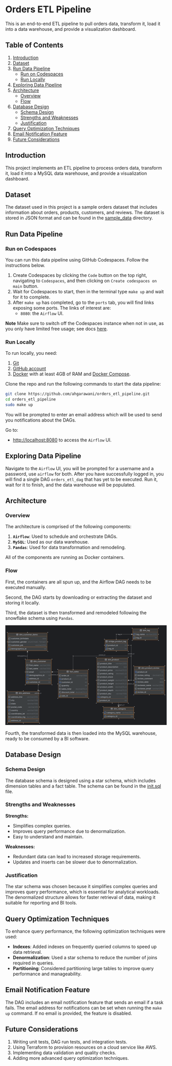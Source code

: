 # Orders ETL Pipeline

This is an end-to-end ETL pipeline to pull orders data, transform it, load it into a data warehouse, and provide a visualization dashboard.

## Table of Contents

1. [Introduction](#introduction)
2. [Dataset](#dataset)
3. [Run Data Pipeline](#run-data-pipeline)
   - [Run on Codespaces](#run-on-codespaces)
   - [Run Locally](#run-locally)
4. [Exploring Data Pipeline](#exploring-data-pipeline)
5. [Architecture](#architecture)
   - [Overview](#overview)
   - [Flow](#flow)
6. [Database Design](#database-design)
   - [Schema Design](#schema-design)
   - [Strengths and Weaknesses](#strengths-and-weaknesses)
   - [Justification](#justification)
7. [Query Optimization Techniques](#query-optimization-techniques)
8. [Email Notification Feature](#email-notification-feature)
9. [Future Considerations](#future-considerations)

## Introduction

This project implements an ETL pipeline to process orders data, transform it, load it into a MySQL data warehouse, and provide a visualization dashboard.

## Dataset

The dataset used in this project is a sample orders dataset that includes information about orders, products, customers, and reviews. The dataset is stored in JSON format and can be found in the [sample_data](./sample_data/dataset.json) directory.

## Run Data Pipeline

### Run on Codespaces

You can run this data pipeline using GitHub Codespaces. Follow the instructions below.

1. Create Codespaces by clicking the `Code` button on the top right, navigating to `Codespaces`, and then clicking on `Create codespaces on main` button.
2. Wait for Codespaces to start, then in the terminal type `make up` and wait for it to complete.
3. After `make up` has completed, go to the `ports` tab, you will find links exposing some ports. The links of interest are:
   - `8080`: the `Airflow` UI.

**Note** Make sure to switch off the Codespaces instance when not in use, as you only have limited free usage; see docs [here](https://github.com/features/codespaces#pricing).

### Run Locally

To run locally, you need:

1. [Git](https://git-scm.com/book/en/v2/Getting-Started-Installing-Git)
2. [GitHub account](https://github.com/)
3. [Docker](https://docs.docker.com/engine/install/) with at least 4GB of RAM and [Docker Compose](https://docs.docker.com/compose/install/).

Clone the repo and run the following commands to start the data pipeline:

```bash
git clone https://github.com/ahgarawani/orders_etl_pipeline.git
cd orders_etl_pipeline
sudo make up
```

You will be prompted to enter an email address which will be used to send you notifications about the DAGs.

Go to:

- [http://localhost:8080](http://localhost:8080) to access the `Airflow` UI.

## Exploring Data Pipeline

Navigate to the `Airflow` UI, you will be prompted for a username and a password, use `airflow` for both. After you have successfully logged in, you will find a single DAG `orders_etl_dag` that has yet to be executed. Run it, wait for it to finish, and the data warehouse will be populated.

## Architecture

### Overview

The architecture is comprised of the following components:

1. **`Airflow`**: Used to schedule and orchestrate DAGs.
2. **`MySQL`**: Used as our data warehouse.
3. **`Pandas`**: Used for data transformation and remodeling.

All of the components are running as Docker containers.

### Flow

First, the containers are all spun up, and the Airflow DAG needs to be executed manually.

Second, the DAG starts by downloading or extracting the dataset and storing it locally.

Third, the dataset is then transformed and remodeled following the snowflake schema using `Pandas`.

![Snowflake Schema](assets/images/schema-diagram.png)

Fourth, the transformed data is then loaded into the MySQL warehouse, ready to be consumed by a BI software.

## Database Design

### Schema Design

The database schema is designed using a star schema, which includes dimension tables and a fact table. The schema can be found in the [init.sql](./containers/MySQL/init.sql) file.

### Strengths and Weaknesses

**Strengths:**

- Simplifies complex queries.
- Improves query performance due to denormalization.
- Easy to understand and maintain.

**Weaknesses:**

- Redundant data can lead to increased storage requirements.
- Updates and inserts can be slower due to denormalization.

### Justification

The star schema was chosen because it simplifies complex queries and improves query performance, which is essential for analytical workloads. The denormalized structure allows for faster retrieval of data, making it suitable for reporting and BI tools.

## Query Optimization Techniques

To enhance query performance, the following optimization techniques were used:

- **Indexes**: Added indexes on frequently queried columns to speed up data retrieval.
- **Denormalization**: Used a star schema to reduce the number of joins required in queries.
- **Partitioning**: Considered partitioning large tables to improve query performance and manageability.

## Email Notification Feature

The DAG includes an email notification feature that sends an email if a task fails. The email address for notifications can be set when running the `make up` command. If no email is provided, the feature is disabled.

## Future Considerations

1. Writing unit tests, DAG run tests, and integration tests.
2. Using Terraform to provision resources on a cloud service like AWS.
3. Implementing data validation and quality checks.
4. Adding more advanced query optimization techniques.
